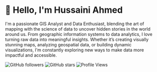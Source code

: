 # 👋 Hello, I'm Hussaini Ahmed

I'm a passionate GIS Analyst and Data Enthusiast, blending the art of mapping
with the science of data to uncover hidden stories in the world around us.
From geographic information systems to data analytics, I love turning raw data
into meaningful insights. Whether it’s creating visually stunning maps, analyzing
geospatial data, or building dynamic visualizations, I'm constantly exploring
new ways to make data more impactful and accessible.

![GitHub followers](https://img.shields.io/github/followers/Husayn01?label=Followers&style=social)
![GitHub stars](https://img.shields.io/github/stars/Husayn01?label=Stars&style=social)
![Profile Views](https://komarev.com/ghpvc/?username=Husayn01&color=blue)
